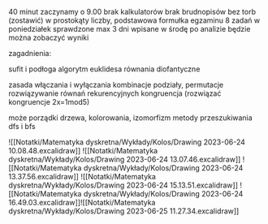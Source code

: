 40 minut
zaczynamy o 9.00
brak kalkulatorów
brak brudnopisów
bez torb (zostawić)
w prostokąty liczby, podstawowa formułka egzaminu
8 zadań
w poniedziałek sprawdzone max 3 dni wpisane
w środę po analizie będzie można zobaczyć wyniki


zagadnienia:

sufit i podłoga
algorytm euklidesa
równania diofantyczne

zasada włączania i wyłączania
kombinacje podziały, permutacje
rozwiązywanie równań rekurencyjnych
kongruencja (rozwiązać kongruencje 2x=1mod5)

może porządki
drzewa, kolorowania, izomorfizm
metody przeszukiwania dfs i bfs

![[Notatki/Matematyka dyskretna/Wykłady/Kolos/Drawing 2023-06-24 10.08.48.excalidraw]]
![[Notatki/Matematyka dyskretna/Wykłady/Kolos/Drawing 2023-06-24 13.07.46.excalidraw]]
![[Notatki/Matematyka dyskretna/Wykłady/Kolos/Drawing 2023-06-24 13.37.56.excalidraw]]
![[Notatki/Matematyka dyskretna/Wykłady/Kolos/Drawing 2023-06-24 15.13.51.excalidraw]]
![[Notatki/Matematyka dyskretna/Wykłady/Kolos/Drawing 2023-06-24 16.49.03.excalidraw]]![[Notatki/Matematyka dyskretna/Wykłady/Kolos/Drawing 2023-06-25 11.27.34.excalidraw]]